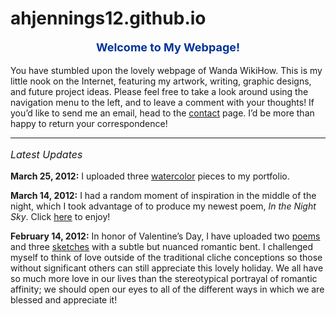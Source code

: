 # ahjennings12.github.io
<p style="color:#003399;font-size:18px;font-weight:bold;text-align:center;">Welcome to My Webpage!</p>

<p style=”color:#000;font-size:14px;font-weight:normal;text-align:left;”>You have stumbled upon the lovely webpage of Wanda WikiHow. This is my little nook on the Internet, featuring my artwork, writing, graphic designs, and future project ideas. Please feel free to take a look around using the navigation menu to the left, and to leave a comment with your thoughts! If you’d like to send me an email, head to the <a href=”/contactme.html” target=”_blank”>contact</a> page. I’d be more than happy to return your correspondence!</p>


<hr />

<p style=”color:#454545;font-size:16px;font-weight:normal;font-style:italic;text-align:left;”>Latest Updates</p>


<p style=”color:#000;font-size:14px;font-weight:normal;text-align:left;”>

<strong>March 25, 2012:</strong> I uploaded three <a href=”/artwork/watercolor.html” target=”_blank”>watercolor</a> pieces to my portfolio.</p>


<p style=”color:#000;font-size:14px;font-weight:normal;text-align:left;”>

<strong>March 14, 2012:</strong> I had a random moment of inspiration in the middle of the night, which I took advantage of to produce my newest poem, <em>In the Night Sky</em>. Click <a href=”/writing/poems.html” target=”_blank”>here</a> to enjoy!</p>


<p style=”color:#000;font-size:14px;font-weight:normal;text-align:left;”>

<strong>February 14, 2012:</strong> In honor of Valentine’s Day, I have uploaded two <a href=”/writing/poems.html” target=”_blank”>poems</a> and three <a href=”/artwork/sketches.html” target=”_blank”>sketches</a> with a subtle but nuanced romantic bent. I challenged myself to think of love outside of the traditional cliche conceptions so those without significant others can still appreciate this lovely holiday. We all have so much more love in our lives than the stereotypical portrayal of romantic affinity; we should open our eyes to all of the different ways in which we are blessed and appreciate it!</p>
    
  
  

